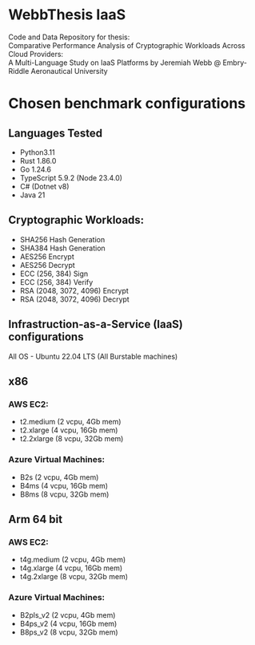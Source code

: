 # WebbThesis IaaS
Code and Data Repository for thesis: \
Comparative Performance Analysis of Cryptographic Workloads Across Cloud Providers: \
A Multi-Language Study on IaaS Platforms by Jeremiah Webb @ Embry-Riddle Aeronautical University 

# Chosen benchmark configurations
## Languages Tested
- Python3.11
- Rust 1.86.0
- Go 1.24.6
- TypeScript 5.9.2 (Node 23.4.0)
- C# (Dotnet v8)
- Java 21


## Cryptographic Workloads: 
- SHA256 Hash Generation
- SHA384 Hash Generation
- AES256 Encrypt
- AES256 Decrypt
- ECC (256, 384) Sign
- ECC (256, 384) Verify
- RSA (2048, 3072, 4096) Encrypt
- RSA (2048, 3072, 4096) Decrypt

## Infrastruction-as-a-Service (IaaS) configurations
All OS - Ubuntu 22.04 LTS
(All Burstable machines)

## x86
### AWS EC2:
- t2.medium (2 vcpu, 4Gb mem)
- t2.xlarge (4 vcpu, 16Gb mem)
- t2.2xlarge (8 vcpu, 32Gb mem)

### Azure Virtual Machines:
- B2s (2 vcpu, 4Gb mem)
- B4ms (4 vcpu, 16Gb mem)
- B8ms (8 vcpu, 32Gb mem)

## Arm 64 bit
### AWS EC2:
- t4g.medium (2 vcpu, 4Gb mem)
- t4g.xlarge (4 vcpu, 16Gb mem)
- t4g.2xlarge (8 vcpu, 32Gb mem)

### Azure Virtual Machines:
- B2pls_v2 (2 vcpu, 4Gb mem)
- B4ps_v2 (4 vcpu, 16Gb mem)
- B8ps_v2 (8 vcpu, 32Gb mem)



